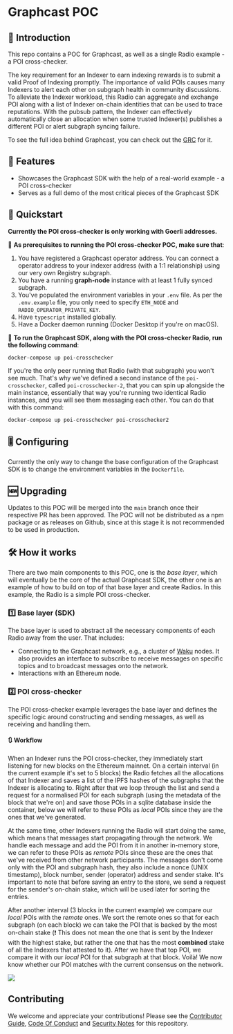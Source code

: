 # Graphcast POC

## 📯 Introduction
This repo contains a POC for Graphcast,  as well as a single Radio example - a POI cross-checker. 

The key requirement for an Indexer to earn indexing rewards is to submit a valid Proof of Indexing promptly. The importance of valid POIs causes many Indexers to alert each other on subgraph health in community discussions. To alleviate the Indexer workload, this Radio can aggregate and exchange POI along with a list of Indexer on-chain identities that can be used to trace reputations. With the pubsub pattern, the Indexer can effectively automatically close an allocation when some trusted Indexer(s) publishes a different POI or alert subgraph syncing failure. 

To see the full idea behind Graphcast, you can check out the [GRC](https://forum.thegraph.com/t/grc-001-graphcast-a-gossip-network-for-indexers/3544/8) for it.

## 📝 Features
- Showcases the Graphcast SDK with the help of a real-world example - a POI cross-checker
- Serves as a full demo of the most critical pieces of the Graphcast SDK

## 🏃 Quickstart
**Currently the POI cross-checker is only working with Goerli addresses.**

📝 **As prerequisites to running the POI cross-checker POC, make sure that**:
1. You have registered a Graphcast operator address. You can connect a operator address to your indexer address (with a 1:1 relationship) using our very own Registry subgraph. 
1. You have a running **graph-node** instance with at least 1 fully synced subgraph.
2. You've populated the environment variables in your `.env` file. As per the `.env.example` file, you only need to specify `ETH_NODE` and `RADIO_OPERATOR_PRIVATE_KEY`.
3. Have `typescript` installed globally.
4. Have a Docker daemon running (Docker Desktop if you're on macOS).

🚀 **To run the Graphcast SDK, along with the POI cross-checker Radio, run the following command**:
```
docker-compose up poi-crosschecker
```

If you're the only peer running that Radio (with that subgraph) you won't see much. That's why we've defined a second instance of the `poi-crosschecker`, called `poi-crosschecker-2`, that you can spin up alongside the main instance, essentially that way you're running two identical Radio instances, and you will see them messaging each other. You can do that with this command:
```
docker-compose up poi-crosschecker poi-crosschecker2
```

## 🎚️ Configuring
Currently the only way to change the base configuration of the Graphcast SDK is to change the environment variables in the `Dockerfile`.

## 🆕 Upgrading
Updates to this POC will be merged into the `main` branch once their respective PR has been approved. The POC will not be distributed as a npm package or as releases on Github, since at this stage it is not recommended to be used in production.

## 🛠️ How it works
There are two main components to this POC, one is the *base layer*, which will eventually be the core of the actual Graphcast SDK, the other one is an example of how to build on top of that base layer and create Radios. In this example, the Radio is a simple POI cross-checker. 

### 1️⃣ Base layer (SDK)
The base layer is used to abstract all the necessary components of each Radio away from the user. That includes:
- Connecting to the Graphcast network, e.g., a cluster of [Waku](https://waku.org/) nodes. It also provides an interface to subscribe to receive messages on specific topics and to broadcast messages onto the network.
- Interactions with an Ethereum node.

### 2️⃣ POI cross-checker
The POI cross-checker example leverages the base layer and defines the specific logic around constructing and sending messages, as well as receiving and handling them.

#### 🔃 Workflow
When an Indexer runs the POI cross-checker, they immediately start listening for new blocks on the Ethereum mainnet. On a certain interval (in the current example it's set to 5 blocks) the Radio fetches all the allocations of that Indexer and saves a list of the IPFS hashes of the subgraphs that the Indexer is allocating to. Right after that we loop through the list and send a request for a normalised POI for each subgraph (using the metadata of the block that we're on) and save those POIs in a sqlite database inside the container, below we will refer to these POIs as *local*  POIs since they are the ones that we've generated. 

At the same time, other Indexers running the Radio will start doing the same, which means that messages start propagating through the network. We handle each message and add the POI from it in another in-memory store, we can refer to these POIs as *remote* POIs since these are the ones that we've received from other network participants. The messages don't come only with the POI and subgraph hash, they also include a nonce (UNIX timestamp), block number, sender (operator) address and sender stake. It's important to note that before saving an entry to the store, we send a request for the sender's on-chain stake, which will be used later for sorting the entries.

After another interval (3 blocks in the current example) we compare our *local* POIs with the *remote* ones. We sort the remote ones so that for each subgraph (on each block) we can take the POI that is backed by the most on-chain stake (❗ This does not mean the one that is sent by the Indexer with the highest stake, but rather the one that has the most **combined** stake of all the Indexers that attested to it). After we have that top POI, we compare it with our *local* POI for that subgraph at that block. Voilà! We now know whether our POI matches with the current consensus on the network.

[![](https://mermaid.ink/img/pako:eNptz8EKwjAMBuBXKTkpbC-wg7A5j17cbtZDaUJXtrajawXZ9u5WhyBoTsnPR0hmkA4JClBejB1ra25ZqvJ6HDTZcGN5flguJEnfCdmZpkkomhZW7c4O40D7f74anOxZ67VS5H9s9TYN2e99JWRgyBuhMR0zvySH0JEhDkVqUfieA7drcnFEEeiEOjgPRfCRMhAxuOZh5WfeTK1F-sts4foEUQJOKQ)](https://mermaid.live/edit#pako:eNptz8EKwjAMBuBXKTkpbC-wg7A5j17cbtZDaUJXtrajawXZ9u5WhyBoTsnPR0hmkA4JClBejB1ra25ZqvJ6HDTZcGN5flguJEnfCdmZpkkomhZW7c4O40D7f74anOxZ67VS5H9s9TYN2e99JWRgyBuhMR0zvySH0JEhDkVqUfieA7drcnFEEeiEOjgPRfCRMhAxuOZh5WfeTK1F-sts4foEUQJOKQ)

## Contributing

We welcome and appreciate your contributions! Please see the [Contributor Guide](/CONTRIBUTING.md), [Code Of Conduct](/CODE_OF_CONDUCT.md) and [Security Notes](/SECURITY.md) for this repository.